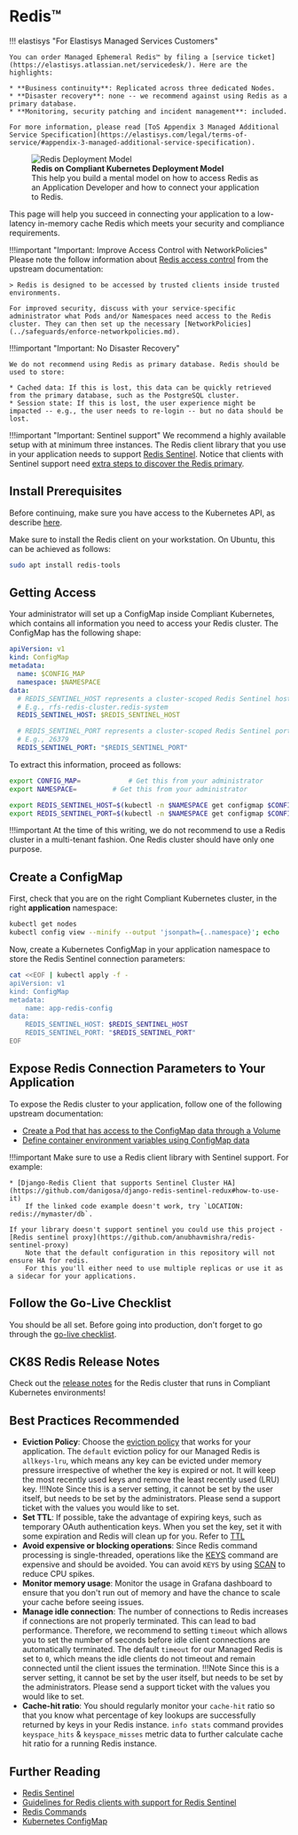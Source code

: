 Redis™
======

!!! elastisys "For Elastisys Managed Services Customers"

    You can order Managed Ephemeral Redis™ by filing a [service ticket](https://elastisys.atlassian.net/servicedesk/). Here are the highlights:

    * **Business continuity**: Replicated across three dedicated Nodes.
    * **Disaster recovery**: none -- we recommend against using Redis as a primary database.
    * **Monitoring, security patching and incident management**: included.

    For more information, please read [ToS Appendix 3 Managed Additional Service Specification](https://elastisys.com/legal/terms-of-service/#appendix-3-managed-additional-service-specification).

<figure>
    <img alt="Redis Deployment Model" src="../img/redis.drawio.svg" >
    <figcaption>
        <strong>Redis on Compliant Kubernetes Deployment Model</strong>
        <br>
        This help you build a mental model on how to access Redis as an Application Developer and how to connect your application to Redis.
    </figcaption>
</figure>

This page will help you succeed in connecting your application to a low-latency in-memory cache Redis which meets your security and compliance requirements.

!!!important "Important: Improve Access Control with NetworkPolicies"
    Please note the follow information about [Redis access control](https://redis.io/topics/security/) from the upstream documentation:

    > Redis is designed to be accessed by trusted clients inside trusted environments.

    For improved security, discuss with your service-specific administrator what Pods and/or Namespaces need access to the Redis cluster. They can then set up the necessary [NetworkPolicies](../safeguards/enforce-networkpolicies.md).

!!!important "Important: No Disaster Recovery"

    We do not recommend using Redis as primary database. Redis should be used to store:

    * Cached data: If this is lost, this data can be quickly retrieved from the primary database, such as the PostgreSQL cluster.
    * Session state: If this is lost, the user experience might be impacted -- e.g., the user needs to re-login -- but no data should be lost.

!!!important "Important: Sentinel support"
    We recommend a highly available setup with at minimum three instances. The Redis client library that you use in your application needs to support [Redis Sentinel](https://redis.io/topics/sentinel/). Notice that clients with Sentinel support need [extra steps to discover the Redis primary](https://redis.io/topics/sentinel-clients/).

## Install Prerequisites

Before continuing, make sure you have access to the Kubernetes API, as describe [here](../prepare.md).

Make sure to install the Redis client on your workstation. On Ubuntu, this can be achieved as follows:

```bash
sudo apt install redis-tools
```

## Getting Access

Your administrator will set up a ConfigMap inside Compliant Kubernetes, which contains all information you need to access your Redis cluster.
The ConfigMap has the following shape:

```yaml
apiVersion: v1
kind: ConfigMap
metadata:
  name: $CONFIG_MAP
  namespace: $NAMESPACE
data:
  # REDIS_SENTINEL_HOST represents a cluster-scoped Redis Sentinel host, which only makes sense inside the Kubernetes cluster.
  # E.g., rfs-redis-cluster.redis-system
  REDIS_SENTINEL_HOST: $REDIS_SENTINEL_HOST

  # REDIS_SENTINEL_PORT represents a cluster-scoped Redis Sentinel port, which only makes sense inside the Kubernetes cluster.
  # E.g., 26379
  REDIS_SENTINEL_PORT: "$REDIS_SENTINEL_PORT"
```

To extract this information, proceed as follows:

```bash
export CONFIG_MAP=            # Get this from your administrator
export NAMESPACE=         # Get this from your administrator

export REDIS_SENTINEL_HOST=$(kubectl -n $NAMESPACE get configmap $CONFIG_MAP -o 'jsonpath={.data.REDIS_SENTINEL_HOST}')
export REDIS_SENTINEL_PORT=$(kubectl -n $NAMESPACE get configmap $CONFIG_MAP -o 'jsonpath={.data.REDIS_SENTINEL_PORT}')
```

!!!important
    At the time of this writing, we do not recommend to use a Redis cluster in a multi-tenant fashion. One Redis cluster should have only one purpose.

## Create a ConfigMap

First, check that you are on the right Compliant Kubernetes cluster, in the right **application** namespace:

```bash
kubectl get nodes
kubectl config view --minify --output 'jsonpath={..namespace}'; echo
```

Now, create a Kubernetes ConfigMap in your application namespace to store the Redis Sentinel connection parameters:

```bash
cat <<EOF | kubectl apply -f -
apiVersion: v1
kind: ConfigMap
metadata:
    name: app-redis-config
data:
    REDIS_SENTINEL_HOST: $REDIS_SENTINEL_HOST
    REDIS_SENTINEL_PORT: "$REDIS_SENTINEL_PORT"
EOF
```

## Expose Redis Connection Parameters to Your Application

To expose the Redis cluster to your application, follow one of the following upstream documentation:

* [Create a Pod that has access to the ConfigMap data through a Volume](https://kubernetes.io/docs/concepts/configuration/configmap/#using-configmaps-as-files-from-a-pod)
* [Define container environment variables using ConfigMap data](https://kubernetes.io/docs/concepts/configuration/configmap/#configmaps-and-pods)

!!!important
    Make sure to use a Redis client library with Sentinel support. For example:

    * [Django-Redis Client that supports Sentinel Cluster HA](https://github.com/danigosa/django-redis-sentinel-redux#how-to-use-it)
        If the linked code example doesn't work, try `LOCATION: redis://mymaster/db`.

    If your library doesn't support sentinel you could use this project - [Redis sentinel proxy](https://github.com/anubhavmishra/redis-sentinel-proxy)
        Note that the default configuration in this repository will not ensure HA for redis.
        For this you'll either need to use multiple replicas or use it as a sidecar for your applications.

## Follow the Go-Live Checklist

You should be all set.
Before going into production, don't forget to go through the [go-live checklist](../go-live.md).

## CK8S Redis Release Notes

Check out the [release notes](../../release-notes/redis.md) for the Redis cluster that runs in Compliant Kubernetes environments!

## Best Practices Recommended

* **Eviction Policy**: Choose the [eviction policy](https://redis.io/docs/reference/eviction/) that works for your application. The `default` eviction policy for our Managed Redis is `allkeys-lru`, which means any key can be evicted under memory pressure irrespective of whether the key is expired or not. It will keep the most recently used keys and remove the least recently used (LRU) key.
!!!Note
      Since this is a server setting, it cannot be set by the user itself, but needs to be set by the administrators. Please send a support ticket with the values you would like to set.
* **Set TTL**: If possible, take the advantage of expiring keys, such as temporary OAuth authentication keys. When you set the key, set it with some expiration and Redis will clean up for you. Refer to [TTL](https://redis.io/commands/ttl/)
* **Avoid expensive or blocking operations**: Since Redis command processing is single-threaded,  operations like the [KEYS](https://redis.io/commands/keys/) command are expensive and should be avoided. You can avoid `KEYS` by using [SCAN](https://redis.io/commands/scan/) to reduce CPU spikes.
* **Monitor memory usage**: Monitor the usage in Grafana dashboard to ensure that you don't run out of memory and have the chance to scale your cache before seeing issues.
* **Manage idle connection**: The number of connections to Redis increases if connections are not properly terminated. This can lead to bad performance. Therefore, we recommend to setting `timeout` which allows you to set the number of seconds before idle client connections are automatically terminated.
The default `timeout` for our Managed Redis is set to `0`, which means the idle clients do not timeout and remain connected until the client issues the termination.
!!!Note
      Since this is a server setting, it cannot be set by the user itself, but needs to be set by the administrators. Please send a support ticket with the values you would like to set.
* **Cache-hit ratio**: You should regularly monitor your `cache-hit` ratio so that you know what percentage of key lookups are successfully returned by keys in your Redis instance.
`info stats` command provides `keyspace_hits` & `keyspace_misses` metric data to further calculate cache hit ratio for a running Redis instance.

## Further Reading

* [Redis Sentinel](https://redis.io/topics/sentinel/)
* [Guidelines for Redis clients with support for Redis Sentinel](https://redis.io/topics/sentinel-clients/)
* [Redis Commands](https://redis.io/commands/)
* [Kubernetes ConfigMap](https://kubernetes.io/docs/concepts/configuration/configmap/)
